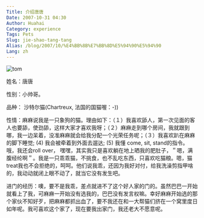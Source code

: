```yaml
---
Title: 介绍唐唐
Date: 2007-10-31 04:30
Author: Huahai
Category: experience
Tags: Pets
Slug: jie-shao-tang-tang
Alias: /blog/2007/10/%E4%BB%8B%E7%BB%8D%E5%94%90%E5%94%90
Lang: zh
---
```


![tom](https://farm3.static.flickr.com/2194/1971652917_be14af92b9.jpg)

姓名：唐唐

性别：小帅哥。

品种： 沙特尔猫(Chartreux, 法国的国猫喔：-))

性情：麻麻说我是一只象狗的猫。理由如下：（１）我喜欢舔人，第一次见面的客人也要舔，使劲舔，这样大家才喜欢我呀；（２）麻麻走到哪个房间，我就跟到哪，我一边呆着，没准麻麻就会给我分配一个光荣任务呢；（３）我喜欢趴在麻麻的脚下睡觉; (4) 我会被牵着到外面去遛达; (5) 我懂 come, sit, stand的指令。 哦，我还会roll over， 嘿嘿，其实我只是喜欢躺在地上晒我的肥肚子，＂嗯，满腹经纶啊＂。我是一只乖乖猫，不挑食，也不乱吃东西，只喜欢吃猫粮。嗯，猫treat我也不会拒绝的，呵呵。他们说我乖，还因为我好对付，给我洗澡剪指甲啥的，我动动就闭上眼不动了，就当它没有发生吧。

进门的经历：噢，要不是我乖，差点就进不了这个好人家的门的。虽然巴巴一开始就看上了我，可麻麻一开始没有选我的，巴巴没有发言权嘛。幸好麻麻开始选的那个家伙不知好歹，把麻麻都抓出血了，要不我还在和一大帮猫们挤在一个窝里度日如年呢。我可喜欢这个家了，现在要我出家门，我还老大不愿意呢。
